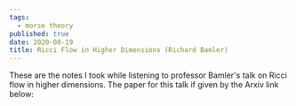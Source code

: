 ```yaml
---
tags:
  - morse theory
published: true
date: 2020-08-19
title: Ricci Flow in Higher Dimensions (Richard Bamler)
---
```

These are the notes I took while listening to professor Bamler's talk on Ricci flow in higher dimensions. The paper for this talk if given by the Arxiv link below:

